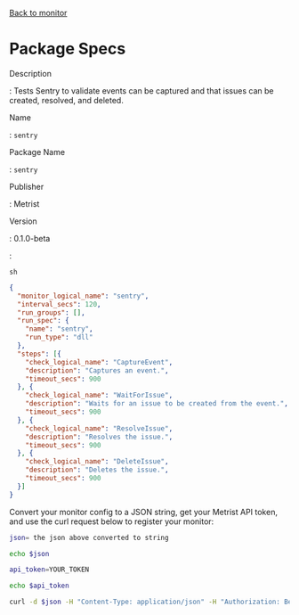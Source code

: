 [Back to monitor](sentry.md)

# Package Specs

Description

: Tests Sentry to validate events can be captured and that issues can be created, resolved, and deleted.

Name

: `sentry`

Package Name

: `sentry`

Publisher

: Metrist

Version

: 0.1.0-beta

: &nbsp;


<!--@include: /parts/_3.md-->


```sh```

<!--@include: /parts/tips_env-vars.md -->


<!--@include: /parts/_4.md-->


```json
{
  "monitor_logical_name": "sentry",
  "interval_secs": 120,
  "run_groups": [],
  "run_spec": {
    "name": "sentry",
    "run_type": "dll"
  },
  "steps": [{
    "check_logical_name": "CaptureEvent",
    "description": "Captures an event.",
    "timeout_secs": 900
  }, {
    "check_logical_name": "WaitForIssue",
    "description": "Waits for an issue to be created from the event.",
    "timeout_secs": 900
  }, {
    "check_logical_name": "ResolveIssue",
    "description": "Resolves the issue.",
    "timeout_secs": 900
  }, {
    "check_logical_name": "DeleteIssue",
    "description": "Deletes the issue.",
    "timeout_secs": 900
  }]
}
```




Convert your monitor config to a JSON string, get your Metrist API token, and use the curl request below to register your monitor:

```sh
json= the json above converted to string

echo $json

api_token=YOUR_TOKEN

echo $api_token

curl -d $json -H "Content-Type: application/json" -H "Authorization: Bearer $api_token" 'https://app.metrist.io/api/v0/monitor-config'

```

<!--@include: /parts/tips_api.md-->


<!--@include: /parts/_5.md-->


<!--@include: /parts/result.md-->